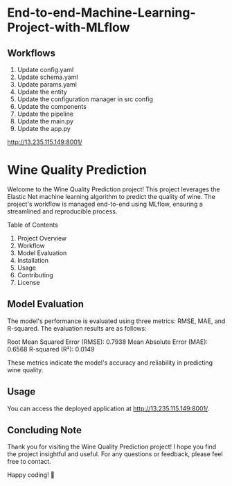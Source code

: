 # End-to-end-Machine-Learning-Project-with-MLflow


## Workflows

1. Update config.yaml
2. Update schema.yaml
3. Update params.yaml
4. Update the entity
5. Update the configuration manager in src config
6. Update the components
7. Update the pipeline 
8. Update the main.py
9. Update the app.py

http://13.235.115.149:8001/



# Wine Quality Prediction

Welcome to the Wine Quality Prediction project! This project leverages the Elastic Net machine learning algorithm to predict the quality of wine. The project's workflow is managed end-to-end using MLflow, ensuring a streamlined and reproducible process.

Table of Contents
1. Project Overview
2. Workflow
3. Model Evaluation
4. Installation
5. Usage
6. Contributing
7. License

## Model Evaluation

The model's performance is evaluated using three metrics: RMSE, MAE, and R-squared. The evaluation results are as follows:

Root Mean Squared Error (RMSE): 0.7938
Mean Absolute Error (MAE): 0.6568
R-squared (R²): 0.0149

These metrics indicate the model's accuracy and reliability in predicting wine quality.

## Usage

You can access the deployed application at http://13.235.115.149:8001/.

## Concluding Note

Thank you for visiting the Wine Quality Prediction project! I hope you find the project insightful and useful. For any questions or feedback, please feel free to contact.

Happy coding! 🍷
